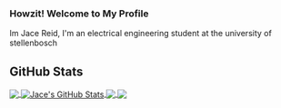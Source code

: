 ### Howzit! Welcome to My Profile
Im Jace Reid, I'm an electrical engineering student at the university of stellenbosch
## GitHub Stats

<a href="https://github.com/JaceReid/JaceReid">
  <img align="center" src="https://github-readme-stats.vercel.app/api/top-langs/?username=JaceReid&langs_count=3&theme=cobalt" />
</a>
<a href="https://github.com/JaceReid/JaceReid">
  <img align="center" src="https://github-readme-stats.vercel.app/api?username=JaceReid&show_icons=true&theme=cobalt" alt="Jace's GitHub Stats" />
</a>
<a href="https://github.com/JaceReid/DWM">
  <img align="center" src="https://github-readme-stats.vercel.app/api/pin/?username=JaceReid&repo=DWM&theme=cobalt" />
</a>
<a href="https://github.com/JaceReid/BirdApp">
  <img align="center" src="https://github-readme-stats.vercel.app/api/pin/?username=JaceReid&repo=BirdApp&theme=cobalt" />
</a>

<!--
**JaceReid/JaceReid** is a ✨ _special_ ✨ repository because its `README.md` (this file) appears on your GitHub profile.

Here are some ideas to get you started:

- 🔭 I’m currently working on ...
- 🌱 I’m currently learning ...
- 👯 I’m looking to collaborate on ...
- 🤔 I’m looking for help with ...
- 💬 Ask me about ...
- 📫 How to reach me: ...
- 😄 Pronouns: ...
- ⚡ Fun fact: ...
-->
